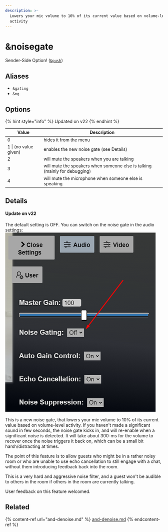 ```yaml
---
description: >-
  Lowers your mic volume to 10% of its current value based on volume-level
  activity
---
```


# \&noisegate

Sender-Side Option! ([`&push`](push.md))

## Aliases

* `&gating`
* `&ng`

## Options

{% hint style="info" %}
Updated on v22
{% endhint %}

| Value                 | Description                                                                |
| --------------------- | -------------------------------------------------------------------------- |
| 0                     | hides it from the menu                                                     |
| 1 \| (no value given) | enables the new noise gate (see Details)                                   |
| 2                     | will mute the speakers when you are talking                                |
| 3                     | will mute the speakers when someone else is talking (mainly for debugging) |
| 4                     | will mute the microphone when someone else is speaking                     |

## Details

#### Update on v22

The default setting is OFF. You can switch on the noise gate in the audio settings:\
![](<../.gitbook/assets/image (95) (3).png>)

This is a new noise gate, that lowers your mic volume to 10% of its current value based on volume-level activity. If you haven't made a significant sound in few seconds, the noise gate kicks in, and will re-enable when a significant noise is detected. It will take about 300-ms for the volume to recover once the noise triggers it back on, which can be a small bit harsh/distracting at times.

The point of this feature is to allow guests who might be in a rather noisy room or who are unable to use echo cancellation to still engage with a chat, without them introducing feedback back into the room.

This is a very hard and aggressive noise filter, and a guest won't be audible to others in the room if others in the room are currently talking.

User feedback on this feature welcomed.

## Related

{% content-ref url="and-denoise.md" %}
[and-denoise.md](and-denoise.md)
{% endcontent-ref %}
